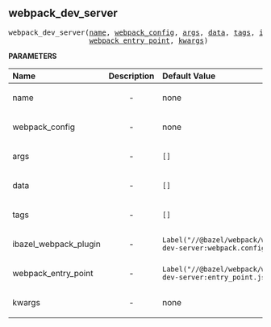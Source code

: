 <!-- Generated with Stardoc: http://skydoc.bazel.build -->



<a id="#webpack_dev_server"></a>

## webpack_dev_server

<pre>
webpack_dev_server(<a href="#webpack_dev_server-name">name</a>, <a href="#webpack_dev_server-webpack_config">webpack_config</a>, <a href="#webpack_dev_server-args">args</a>, <a href="#webpack_dev_server-data">data</a>, <a href="#webpack_dev_server-tags">tags</a>, <a href="#webpack_dev_server-ibazel_webpack_plugin">ibazel_webpack_plugin</a>,
                   <a href="#webpack_dev_server-webpack_entry_point">webpack_entry_point</a>, <a href="#webpack_dev_server-kwargs">kwargs</a>)
</pre>



**PARAMETERS**


| Name  | Description | Default Value |
| :------------- | :------------- | :------------- |
| <a id="webpack_dev_server-name"></a>name |  <p align="center"> - </p>   |  none |
| <a id="webpack_dev_server-webpack_config"></a>webpack_config |  <p align="center"> - </p>   |  none |
| <a id="webpack_dev_server-args"></a>args |  <p align="center"> - </p>   |  <code>[]</code> |
| <a id="webpack_dev_server-data"></a>data |  <p align="center"> - </p>   |  <code>[]</code> |
| <a id="webpack_dev_server-tags"></a>tags |  <p align="center"> - </p>   |  <code>[]</code> |
| <a id="webpack_dev_server-ibazel_webpack_plugin"></a>ibazel_webpack_plugin |  <p align="center"> - </p>   |  <code>Label("//@bazel/webpack/webpack-dev-server:webpack.config.js")</code> |
| <a id="webpack_dev_server-webpack_entry_point"></a>webpack_entry_point |  <p align="center"> - </p>   |  <code>Label("//@bazel/webpack/webpack-dev-server:entry_point.js")</code> |
| <a id="webpack_dev_server-kwargs"></a>kwargs |  <p align="center"> - </p>   |  none |


